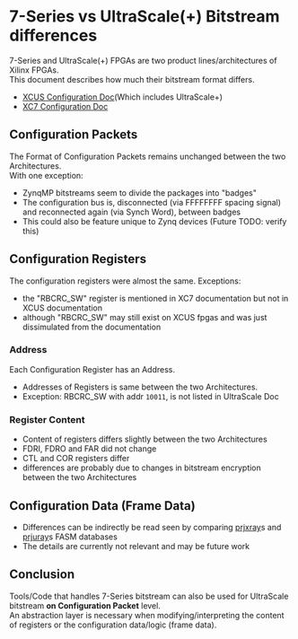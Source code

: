 # 7-Series vs UltraScale(+) Bitstream differences

7-Series and UltraScale(+) FPGAs are two product lines/architectures of Xilinx FPGAs.  
This document describes how much their bitstream format differs.  
- [XCUS Configuration Doc](https://gitlab.bitaggregat.de/hwt/wissensspeicher/-/blob/main/Manuals/Xilinx/UltraScale/ug570-ultrascale-configuration.pdf?ref_type=heads)(Which includes UltraScale+)
- [XC7 Configuration Doc](https://gitlab.bitaggregat.de/hwt/wissensspeicher/-/blob/main/Manuals/Xilinx/7-Series/ug470_7Series_Config.pdf?ref_type=heads)

## Configuration Packets

The Format of Configuration Packets remains unchanged between the two Architectures.  
With one exception:

- ZynqMP bitstreams seem to divide the packages into "badges"
- The configuration bus is, disconnected (via FFFFFFFF spacing signal) and reconnected again (via Synch Word), between badges
- This could also be feature unique to Zynq devices (Future TODO: verify this)

## Configuration Registers

The configuration registers were almost the same.
Exceptions:

- the "RBCRC_SW" register is mentioned in XC7 documentation but not in XCUS documentation
- although "RBCRC_SW" may still exist on XCUS fpgas and was just dissimulated from the documentation

### Address

Each Configuration Register has an Address.  

- Addresses of Registers is same between the two Architectures.  
- Exception: RBCRC_SW with addr ```10011```, is not listed in UltraScale Doc

### Register Content

- Content of registers differs slightly between the two Architectures
- FDRI, FDRO and FAR did not change
- CTL and COR registers differ
- differences are probably due to changes in bitstream encryption between the two Architectures

## Configuration Data (Frame Data)

- Differences can be indirectly be read seen by comparing [prjxray](https://github.com/f4pga/prjxray-db)s and [prjuray](https://github.com/f4pga/prjuray-db)s FASM databases
- The details are currently not relevant and may be future work

## Conclusion

Tools/Code that handles 7-Series bitstream can also be used for UltraScale bitstream **on Configuration Packet** level.  
An abstraction layer is necessary when modifying/interpreting the content of registers or the configuration data/logic (frame data).